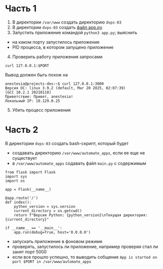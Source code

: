 # Часть 1
1) В директории `/var/www` создать директорию `dvps-03`
2) В директории `dvps-03` создать [файл app.py](https://gist.github.com/AnastasiyaGapochkina01/4c65dba7f26e656b9e6a0d435caa9af4)
3) Запустить приложение командой `python3 app.py`; выяснить
- на каком порту запустилось приложение
- PID процесса, в котором запущено приложение
4) Проверить работу приложения запросами
```
curl 127.0.0.1:$PORT
```
Вывод должен быть похож на
```
anestesia@projects-dev:~$ curl 127.0.0.1:3000
Версия ОС: linux 3.9.2 (default, Mar 20 2025, 02:07:39)
[GCC 10.2.1 20210110]
Приветствие: Привет, anestesia!
Локальный IP: 10.129.0.25
```
5) Убить процесс приложения
# Часть 2
В директории `dvps-03` создать bash-скрипт, который будет
- создавать директорию `/var/www/automate_apps`, если ее еще не существует
- в `/var/www/automate_apps` содавать файл `main.py` с содержимым
```
from flask import Flask
import sys
import os

app = Flask(__name__)

@app.route('/')
def index():
    python_version = sys.version
    current_directory = os.getcwd()
    return f"Версия Python: {python_version}\nТекущая директория: {current_directory}"

if __name__ == '__main__':
    app.run(debug=True, host='0.0.0.0')
```
- запускать приложение в фоновом режиме
- проверять, запустилось ли приложение, например проверяя стал ли занят порт 5000
- если все прошло успешно, то выводить собщение `App is started on port $PORT in /var/www/automate_apps`
